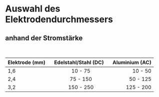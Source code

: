 # Auswahl des Elektrodendurchmessers 
## anhand der Stromstärke


<br>

Elektrode (mm) &ensp;  | Edelstahl/Stahl (DC) &ensp;  | Aluminium (AC)
:------|:------:|-------:
1,6|10 - 75 | 10 - 50
2,4|75 - 150 | 50 - 125
3,2|150 - 250 | 125 - 200


